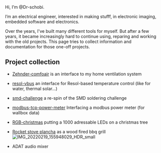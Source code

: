 Hi, I’m @Dr-schobi.

I’m an electrical engineer, interested in making stufff, in electronic imaging, embedded software and electronics.

Over the years, I've built many different tools for myself. But after a few years, it became increasingly hard to continue using, reparing and working with the old projects.
This page tries to collect information and documentation for those one-off projects.


## Project collection

- [Zehnder-comfoair](https://github.com/Dr-schobi/zehnder-comfoair) is an interface to my home ventilation system
- [resol-vbus](https://github.com/Dr-schobi/resol-vbus) an interface for Resol-based temperature control (like for water, thermal solar...)
- [smd-challenge](https://github.com/Dr-schobi/smd-challenge) a re-spin of the SMD soldering challenge
- [modbus-tcp-power-meter](https://github.com/Dr-schobi/modbus-tcp-power-meter) Interfacing a modbus power meter (for wallbox data)
- [RGB-christmas](https://github.com/Dr-schobi/RGB-christmas) putting a 1000 adressable LEDs on a christmas tree
- [Rocket stove plancha](https://github.com/Dr-schobi/rocket-plancha) as a wood fired bbq grill
  ![IMG_20220219_155948029_HDR_small](https://github.com/Dr-schobi/Dr-schobi/assets/78444256/104c3bca-c8d3-4eac-9c72-459cfad7b44a)

- ADAT audio mixer
